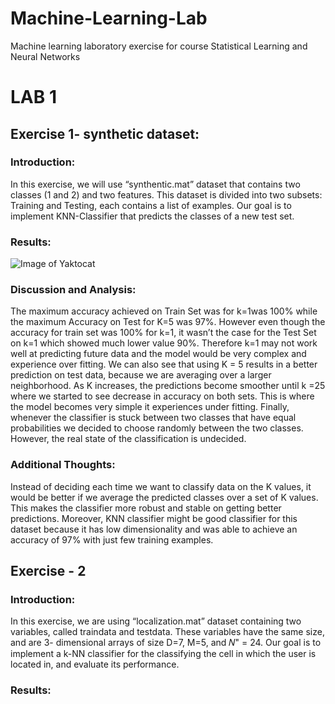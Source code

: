 # Machine-Learning-Lab
Machine learning laboratory exercise for course Statistical Learning and Neural Networks

# LAB 1
## Exercise 1- synthetic dataset:
### Introduction:
In this exercise, we will use “synthentic.mat” dataset that contains two classes (1 and 2) and two features. This dataset is divided into two subsets: Training and Testing, each contains a list of examples. Our goal is to implement KNN-Classifier that predicts the classes of a new test set.
### Results:
![Image of Yaktocat](https://github.com/engissa/Machine-Learning-Lab/knn1_fig2.png)
### Discussion and Analysis:
The maximum accuracy achieved on Train Set was for ​k​=1was 100% while the maximum Accuracy on Test for K=5 was 97%. However even though the accuracy for train set was 100% for k=1, it wasn’t the case for the Test Set on k=1 which showed much lower value 90%. Therefore k=1 may not work well at predicting future data and the model would be very complex and experience ​over fitting​. We can also see that using K = 5 results in a better prediction on test data, because we are averaging over a larger neighborhood. As K increases, the predictions become smoother until k =25 where we started to see decrease in accuracy on both sets. This is where the model becomes very simple it experiences ​under fitting​.
Finally, whenever the classifier is stuck between two classes that have equal probabilities we decided to choose randomly between the two classes. However, the real state of the classification is ​undecided.
### Additional Thoughts:
Instead of deciding each time we want to classify data on the K values, it would be better if we average the predicted classes over a set of K values. This makes the classifier more robust and stable on getting better predictions.
Moreover, KNN classifier might be good classifier for this dataset because it has low dimensionality and was able to achieve an accuracy of 97% with just few training examples.
## Exercise - 2
### Introduction:
In this exercise, we are using “localization.mat” dataset containing two variables, called traindata and testdata. These variables have the same size, and are 3- dimensional arrays of size D=7, M=5, and 𝑁" = 24. Our goal is to implement a k-NN classifier for the classifying the cell in which the user is located in, and evaluate its performance.
### Results:
